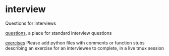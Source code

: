 # interview
Questions for interviews

[questions](./PROMPTS.md), a place for standard interview questions


[exercises](./exercises/) Please add python files with comments or function stubs describing an exercise for an interviewee to complete, in a live tmux session

